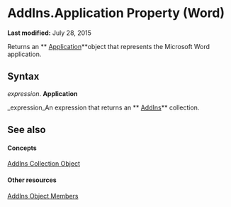 
# AddIns.Application Property (Word)

 **Last modified:** July 28, 2015

Returns an  ** [Application](d1cf6f8f-4e88-bf01-93b4-90a83f79cb44.md)**object that represents the Microsoft Word application.

## Syntax

 _expression_. **Application**

 _expression_An expression that returns an  ** [AddIns](acf58e58-d3f6-23cf-677b-4780f7cbc24d.md)** collection.


## See also


#### Concepts


 [AddIns Collection Object](acf58e58-d3f6-23cf-677b-4780f7cbc24d.md)
#### Other resources


 [AddIns Object Members](351dc3b6-6fb1-7d68-16d7-e377b433130a.md)
